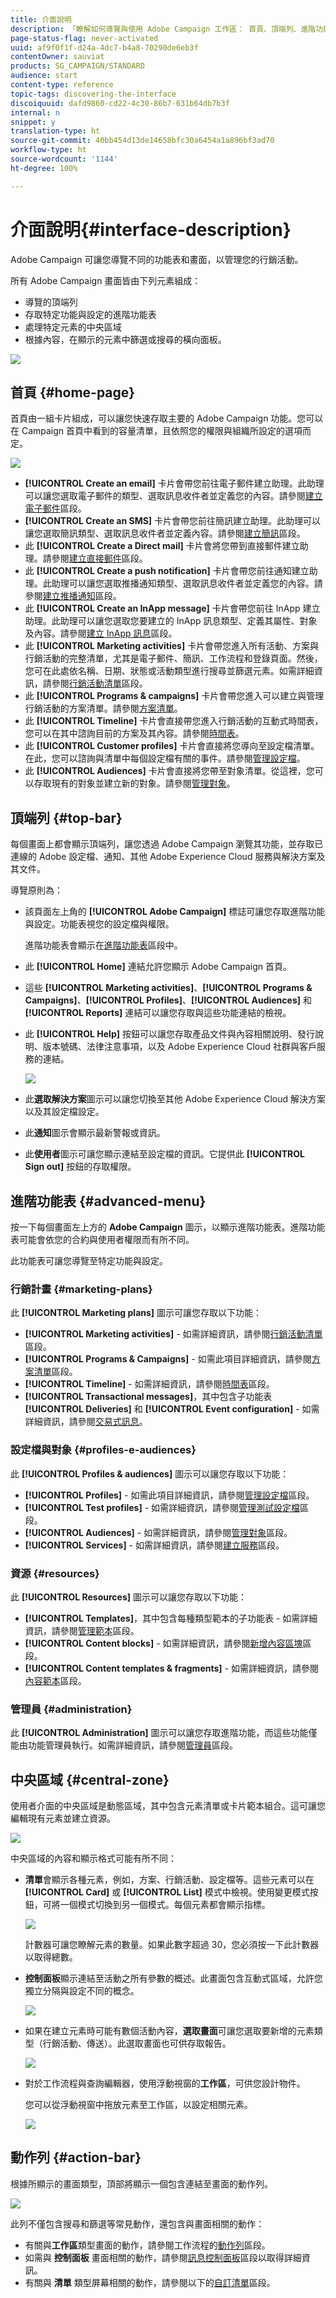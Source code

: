 ```yaml
---
title: 介面說明
description: 「瞭解如何導覽與使用 Adobe Campaign 工作區： 首頁、頂端列、進階功能表與動作列。」
page-status-flag: never-activated
uuid: af9f0f1f-d24a-4dc7-b4a8-70290de6eb3f
contentOwner: sauviat
products: SG_CAMPAIGN/STANDARD
audience: start
content-type: reference
topic-tags: discovering-the-interface
discoiquuid: dafd9860-cd22-4c30-86b7-631b64db7b3f
internal: n
snippet: y
translation-type: ht
source-git-commit: 40bb454d13de14658bfc30a6454a1a896bf3ad70
workflow-type: ht
source-wordcount: '1144'
ht-degree: 100%

---
```



# 介面說明{#interface-description}

Adobe Campaign 可讓您導覽不同的功能表和畫面，以管理您的行銷活動。

所有 Adobe Campaign 畫面皆由下列元素組成：

* 導覽的頂端列
* 存取特定功能與設定的進階功能表
* 處理特定元素的中央區域
* 根據內容，在顯示的元素中篩選或搜尋的橫向面板。

![](assets/ux_interface_01.png)

## 首頁 {#home-page}

首頁由一組卡片組成，可以讓您快速存取主要的 Adobe Campaign 功能。您可以在 Campaign 首頁中看到的容量清單，且依照您的權限與組織所設定的選項而定。

![](assets/overview_home_page.png)

* **[!UICONTROL Create an email]** 卡片會帶您前往電子郵件建立助理。此助理可以讓您選取電子郵件的類型、選取訊息收件者並定義您的內容。請參閱[建立電子郵件](../../channels/using/creating-an-email.md)區段。
* **[!UICONTROL Create an SMS]** 卡片會帶您前往簡訊建立助理。此助理可以讓您選取簡訊類型、選取訊息收件者並定義內容。請參閱[建立簡訊](../../channels/using/creating-an-sms-message.md)區段。
* 此 **[!UICONTROL Create a Direct mail]** 卡片會將您帶到直接郵件建立助理。請參閱[建立直接郵件](../../channels/using/creating-the-direct-mail.md)區段。
* 此 **[!UICONTROL Create a push notification]** 卡片會帶您前往通知建立助理。此助理可以讓您選取推播通知類型、選取訊息收件者並定義您的內容。請參閱[建立推播通知](../../channels/using/preparing-and-sending-a-push-notification.md)區段。
* 此 **[!UICONTROL Create an InApp message]** 卡片會帶您前往 InApp 建立助理。此助理可以讓您選取您要建立的 InApp 訊息類型、定義其屬性、對象及內容。請參閱[建立 InApp 訊息](../../channels/using/about-in-app-messaging.md)區段。
* 此 **[!UICONTROL Marketing activities]** 卡片會帶您進入所有活動、方案與行銷活動的完整清單，尤其是電子郵件、簡訊、工作流程和登錄頁面。然後，您可在此處依名稱、日期、狀態或活動類型進行搜尋並篩選元素。如需詳細資訊，請參閱[行銷活動清單](../../start/using/marketing-activities.md#about-marketing-activities)區段。
* 此 **[!UICONTROL Programs & campaigns]** 卡片會帶您進入可以建立與管理行銷活動的方案清單。請參閱[方案清單](../../start/using/programs-and-campaigns.md#about-plans--programs-and-campaigns)。
* 此 **[!UICONTROL Timeline]** 卡片會直接帶您進入行銷活動的互動式時間表，您可以在其中諮詢目前的方案及其內容。請參閱[時間表](../../start/using/timeline.md)。
* 此 **[!UICONTROL Customer profiles]** 卡片會直接將您導向至設定檔清單。在此，您可以諮詢與清單中每個設定檔有關的事件。請參閱[管理設定檔](../../audiences/using/about-profiles.md)。
* 此 **[!UICONTROL Audiences]** 卡片會直接將您帶至對象清單。從這裡，您可以存取現有的對象並建立新的對象。請參閱[管理對象](../../audiences/using/about-audiences.md)。

## 頂端列 {#top-bar}

每個畫面上都會顯示頂端列，讓您透過 Adobe Campaign 瀏覽其功能，並存取已連線的 Adobe 設定檔、通知、其他 Adobe Experience Cloud 服務與解決方案及其文件。

導覽原則為：

* 該頁面左上角的 **[!UICONTROL Adobe Campaign]** 標誌可讓您存取進階功能與設定。功能表視您的設定檔與權限。

   進階功能表會顯示在[進階功能表](#advanced-menu)區段中。

* 此 **[!UICONTROL Home]** 連結允許您顯示 Adobe Campaign 首頁。
* 這些 **[!UICONTROL Marketing activities]**、**[!UICONTROL Programs & Campaigns]**、**[!UICONTROL Profiles]**、**[!UICONTROL Audiences]** 和 **[!UICONTROL Reports]** 連結可以讓您存取與這些功能連結的檢視。
* 此 **[!UICONTROL Help]** 按鈕可以讓您存取產品文件與內容相關說明、發行說明、版本號碼、法律注意事項，以及 Adobe Experience Cloud 社群與客戶服務的連結。

   ![](assets/ux_help.png)

* 此&#x200B;**選取解決方案**&#x200B;圖示可以讓您切換至其他 Adobe Experience Cloud 解決方案以及其設定檔設定。
* 此&#x200B;**通知**&#x200B;圖示會顯示最新警報或資訊。
* 此&#x200B;**使用者**&#x200B;圖示可讓您顯示連結至設定檔的資訊。它提供此 **[!UICONTROL Sign out]** 按鈕的存取權限。

## 進階功能表 {#advanced-menu}

按一下每個畫面左上方的 **Adobe Campaign** 圖示，以顯示進階功能表。進階功能表可能會依您的合約與使用者權限而有所不同。

此功能表可讓您導覽至特定功能與設定。

### 行銷計畫 {#marketing-plans}

此 **[!UICONTROL Marketing plans]** 圖示可讓您存取以下功能：

* **[!UICONTROL Marketing activities]** - 如需詳細資訊，請參閱[行銷活動清單](../../start/using/marketing-activities.md#about-marketing-activities)區段。
* **[!UICONTROL Programs & Campaigns]** - 如需此項目詳細資訊，請參閱[方案清單](../../start/using/programs-and-campaigns.md#about-plans--programs-and-campaigns)區段。
* **[!UICONTROL Timeline]** - 如需詳細資訊，請參閱[時間表](../../start/using/timeline.md)區段。
* **[!UICONTROL Transactional messages]**，其中包含子功能表 **[!UICONTROL Deliveries]** 和 **[!UICONTROL Event configuration]** - 如需詳細資訊，請參閱[交易式訊息](../../channels/using/about-transactional-messaging.md)。

### 設定檔與對象 {#profiles-e-audiences}

此 **[!UICONTROL Profiles & audiences]** 圖示可以讓您存取以下功能：

* **[!UICONTROL Profiles]** - 如需此項目詳細資訊，請參閱[管理設定檔](../../audiences/using/about-profiles.md)區段。
* **[!UICONTROL Test profiles]** - 如需詳細資訊，請參閱[管理測試設定檔](../../audiences/using/managing-test-profiles.md)區段。
* **[!UICONTROL Audiences]** - 如需詳細資訊，請參閱[管理對象](../../audiences/using/about-audiences.md)區段。
* **[!UICONTROL Services]** - 如需詳細資訊，請參閱[建立服務](../../audiences/using/creating-a-service.md)區段。

### 資源 {#resources}

此 **[!UICONTROL Resources]** 圖示可以讓您存取以下功能：

* **[!UICONTROL Templates]**，其中包含每種類型範本的子功能表 - 如需詳細資訊，請參閱[管理範本](../../start/using/marketing-activity-templates.md)區段。
* **[!UICONTROL Content blocks]** - 如需詳細資訊，請參閱[新增內容區塊](../../designing/using/personalization.md#adding-a-content-block)區段。
* **[!UICONTROL Content templates & fragments]** - 如需詳細資訊，請參閱[內容範本](../../designing/using/using-reusable-content.md#content-templates)區段。

### 管理員 {#administration}

此 **[!UICONTROL Administration]** 圖示可以讓您存取進階功能，而這些功能僅能由功能管理員執行。如需詳細資訊，請參閱[管理員](../../administration/using/get-started-campaign-administration.md)區段。

## 中央區域 {#central-zone}

使用者介面的中央區域是動態區域，其中包含元素清單或卡片範本組合。這可讓您編輯現有元素並建立資源。

![](assets/ux_genericscreen.png)

中央區域的內容和顯示格式可能有所不同：

* **清單**&#x200B;會顯示各種元素，例如，方案、行銷活動、設定檔等。這些元素可以在 **[!UICONTROL Card]** 或 **[!UICONTROL List]** 模式中檢視。使用變更模式按鈕，可將一個模式切換到另一個模式。每個元素都會顯示指標。

   ![](assets/ux_liste.png)

   計數器可讓您瞭解元素的數量。如果此數字超過 30，您必須按一下此計數器以取得總數。

* **控制面板**&#x200B;顯示連結至活動之所有參數的概述。此畫面包含互動式區域，允許您獨立分隔與設定不同的概念。

   ![](assets/ux_dashboard.png)

* 如果在建立元素時可能有數個活動內容，**選取畫面**&#x200B;可讓您選取要新增的元素類型（行銷活動、傳送）。此選取畫面也可供存取報告。

   ![](assets/ux_activityselection.png)

* 對於工作流程與查詢編輯器，使用浮動視窗的&#x200B;**工作區**，可供您設計物件。

   您可以從浮動視窗中拖放元素至工作區，以設定相關元素。

   ![](assets/ux_workspace.png)

## 動作列 {#action-bar}

根據所顯示的畫面類型，頂部將顯示一個包含連結至畫面的動作列。

![](assets/actionbar.png)

此列不僅包含搜尋和篩選等常見動作，還包含與畫面相關的動作：

* 有關與&#x200B;**工作區**&#x200B;類型畫面的動作，請參閱工作流程的[動作列](../../automating/using/workflow-interface.md#action-bar)區段。
* 如需與 **控制面板** 畫面相關的動作，請參閱[訊息控制面板](../../channels/using/message-dashboard.md)區段以取得詳細資訊。
* 有關與 **清單** 類型屏幕相關的動作，請參閱以下的[自訂清單](../../start/using/customizing-lists.md)區段。
